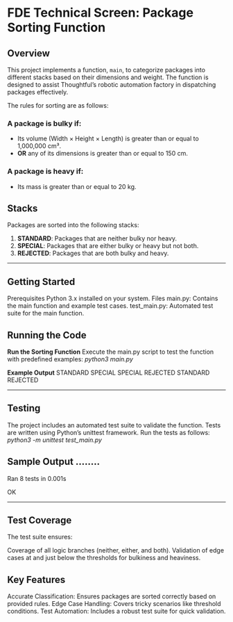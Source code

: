 # FDE Technical Screen: Package Sorting Function

## Overview
This project implements a function, `main`, to categorize packages into different stacks based on their dimensions and weight. The function is designed to assist Thoughtful’s robotic automation factory in dispatching packages effectively.

The rules for sorting are as follows:

### A package is **bulky** if:
- Its volume (Width × Height × Length) is greater than or equal to 1,000,000 cm³.
- **OR** any of its dimensions is greater than or equal to 150 cm.

### A package is **heavy** if:
- Its mass is greater than or equal to 20 kg.

## Stacks
Packages are sorted into the following stacks:
1. **STANDARD**: Packages that are neither bulky nor heavy.
2. **SPECIAL**: Packages that are either bulky or heavy but not both.
3. **REJECTED**: Packages that are both bulky and heavy.

---

## Getting Started
Prerequisites
Python 3.x installed on your system.
Files
main.py: Contains the main function and example test cases.
test_main.py: Automated test suite for the main function.

## Running the Code
**Run the Sorting Function**
Execute the main.py script to test the function with predefined examples:
_python3 main.py_

**Example Output**
STANDARD
SPECIAL
SPECIAL
REJECTED
STANDARD
REJECTED

---

## Testing
The project includes an automated test suite to validate the function. Tests are written using Python’s unittest framework. Run the tests as follows:
_python3 -m unittest test_main.py_

Sample Output
........
----------------------------------------------------------------------
Ran 8 tests in 0.001s

OK

---

## Test Coverage
The test suite ensures:

Coverage of all logic branches (neither, either, and both).
Validation of edge cases at and just below the thresholds for bulkiness and heaviness.

## Key Features
Accurate Classification: Ensures packages are sorted correctly based on provided rules.
Edge Case Handling: Covers tricky scenarios like threshold conditions.
Test Automation: Includes a robust test suite for quick validation.


